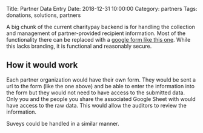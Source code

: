 Title: Partner Data Entry
Date: 2018-12-31 10:00:00
Category: partners
Tags: donations, solutions, partners

A big chunk of the current charitypay backend is for handling the
collection and management of partner-provided recipient information.
Most of the functionality there can be replaced with a 
[google form like this one](https://goo.gl/forms/i4rERVIjMQNQoLQ12).  While this
lacks branding, it is functional and reasonably secure.  

## How it would work ##

Each partner organization would have their own form.  They would be
sent a url to the form (like the one above) and be able to enter the
information into the form but they would not need to have access to
the submitted data.  Only you and the people you share the associated
Google Sheet with would have access to the raw data.  This would allow
the auditors to review the information.

Suveys could be handled in a similar manner.
